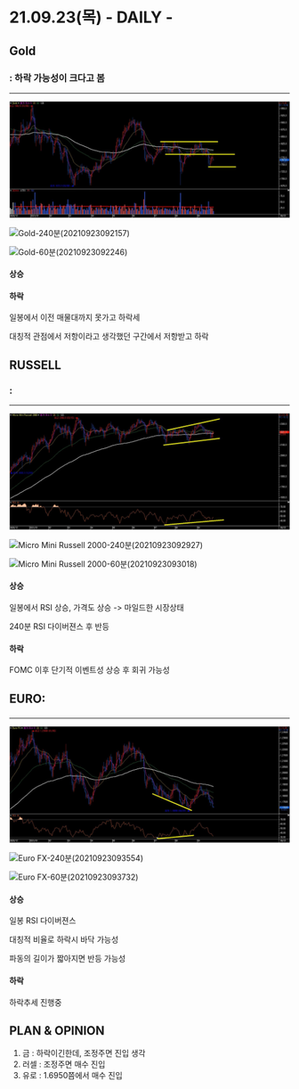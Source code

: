 # 21.09.23(목)  - DAILY -



## Gold

###  : 하락 가능성이 크다고 봄

---

![Gold-일(20210923092051)](chart/Gold-%EC%9D%BC(20210923092051).jpg)

![Gold-240분(20210923092157)](chart/Gold-240%EB%B6%84(20210923092157).jpg)

![Gold-60분(20210923092246)](chart/Gold-60%EB%B6%84(20210923092246).jpg)

#### 상승



#### 하락

일봉에서 이전 매물대까지 못가고 하락세

대칭적 관점에서 저항이라고 생각했던 구간에서 저항받고 하락



## RUSSELL

###  : 

---

![Micro Mini Russell 2000-일(20210923092707)](chart/Micro%20Mini%20Russell%202000-%EC%9D%BC(20210923092707).jpg)

![Micro Mini Russell 2000-240분(20210923092927)](chart/Micro%20Mini%20Russell%202000-240%EB%B6%84(20210923092927).jpg)

![Micro Mini Russell 2000-60분(20210923093018)](chart/Micro%20Mini%20Russell%202000-60%EB%B6%84(20210923093018).jpg)

#### 상승

일봉에서 RSI 상승, 가격도 상승 -> 마일드한 시장상태

240분 RSI 다이버젼스 후 반등

#### 하락

FOMC 이후 단기적 이벤트성 상승 후 회귀 가능성



## EURO:

###  

---

![Euro FX-일(20210923093506)](chart/Euro%20FX-%EC%9D%BC(20210923093506).jpg)

![Euro FX-240분(20210923093554)](chart/Euro%20FX-240%EB%B6%84(20210923093554).jpg)

![Euro FX-60분(20210923093732)](chart/Euro%20FX-60%EB%B6%84(20210923093732).jpg)

#### 상승

일봉 RSI 다이버젼스

대칭적 비율로 하락시 바닥 가능성

파동의 길이가 짧아지면 반등 가능성

#### 하락

하락추세 진행중



## PLAN & OPINION

1. 금 : 하락이긴한데, 조정주면 진입 생각
2. 러셀 : 조정주면 매수 진입
3. 유로 : 1.6950쯤에서 매수 진입
